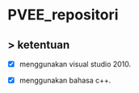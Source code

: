 # PVEE_repositori


## > ketentuan
- [x] menggunakan visual studio 2010.
- [x] menggunakan bahasa c++.


